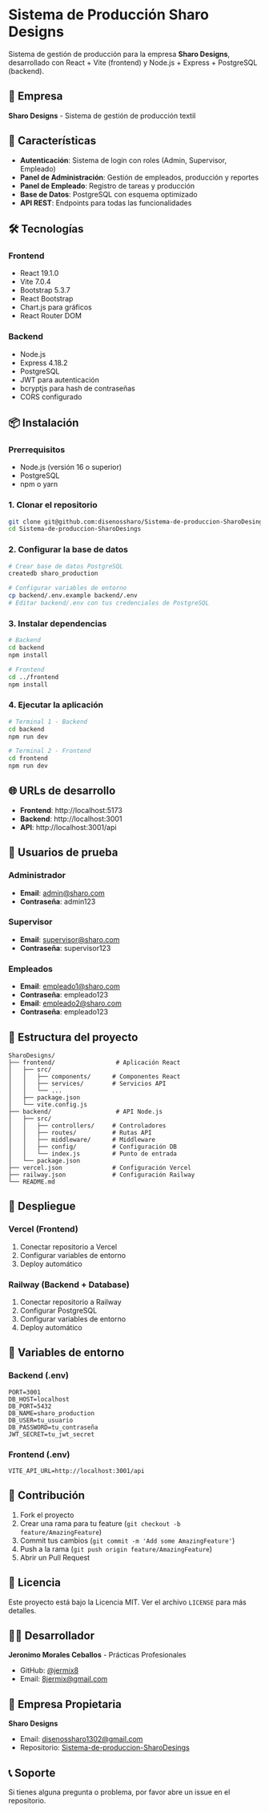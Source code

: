# Sistema de Producción Sharo Designs

Sistema de gestión de producción para la empresa **Sharo Designs**, desarrollado con React + Vite (frontend) y Node.js + Express + PostgreSQL (backend).

## 🏢 **Empresa**
**Sharo Designs** - Sistema de gestión de producción textil

## 🚀 Características

- **Autenticación**: Sistema de login con roles (Admin, Supervisor, Empleado)
- **Panel de Administración**: Gestión de empleados, producción y reportes
- **Panel de Empleado**: Registro de tareas y producción
- **Base de Datos**: PostgreSQL con esquema optimizado
- **API REST**: Endpoints para todas las funcionalidades

## 🛠️ Tecnologías

### Frontend
- React 19.1.0
- Vite 7.0.4
- Bootstrap 5.3.7
- React Bootstrap
- Chart.js para gráficos
- React Router DOM

### Backend
- Node.js
- Express 4.18.2
- PostgreSQL
- JWT para autenticación
- bcryptjs para hash de contraseñas
- CORS configurado

## 📦 Instalación

### Prerrequisitos
- Node.js (versión 16 o superior)
- PostgreSQL
- npm o yarn

### 1. Clonar el repositorio
```bash
git clone git@github.com:disenossharo/Sistema-de-produccion-SharoDesings.git
cd Sistema-de-produccion-SharoDesings
```

### 2. Configurar la base de datos
```bash
# Crear base de datos PostgreSQL
createdb sharo_production

# Configurar variables de entorno
cp backend/.env.example backend/.env
# Editar backend/.env con tus credenciales de PostgreSQL
```

### 3. Instalar dependencias
```bash
# Backend
cd backend
npm install

# Frontend
cd ../frontend
npm install
```

### 4. Ejecutar la aplicación
```bash
# Terminal 1 - Backend
cd backend
npm run dev

# Terminal 2 - Frontend
cd frontend
npm run dev
```

## 🌐 URLs de desarrollo
- **Frontend**: http://localhost:5173
- **Backend**: http://localhost:3001
- **API**: http://localhost:3001/api

## 👥 Usuarios de prueba

### Administrador
- **Email**: admin@sharo.com
- **Contraseña**: admin123

### Supervisor
- **Email**: supervisor@sharo.com
- **Contraseña**: supervisor123

### Empleados
- **Email**: empleado1@sharo.com
- **Contraseña**: empleado123
- **Email**: empleado2@sharo.com
- **Contraseña**: empleado123

## 📁 Estructura del proyecto

```
SharoDesigns/
├── frontend/                 # Aplicación React
│   ├── src/
│   │   ├── components/      # Componentes React
│   │   ├── services/        # Servicios API
│   │   └── ...
│   ├── package.json
│   └── vite.config.js
├── backend/                  # API Node.js
│   ├── src/
│   │   ├── controllers/     # Controladores
│   │   ├── routes/          # Rutas API
│   │   ├── middleware/      # Middleware
│   │   ├── config/          # Configuración DB
│   │   └── index.js         # Punto de entrada
│   └── package.json
├── vercel.json              # Configuración Vercel
├── railway.json             # Configuración Railway
└── README.md
```

## 🚀 Despliegue

### Vercel (Frontend)
1. Conectar repositorio a Vercel
2. Configurar variables de entorno
3. Deploy automático

### Railway (Backend + Database)
1. Conectar repositorio a Railway
2. Configurar PostgreSQL
3. Configurar variables de entorno
4. Deploy automático

## 📝 Variables de entorno

### Backend (.env)
```env
PORT=3001
DB_HOST=localhost
DB_PORT=5432
DB_NAME=sharo_production
DB_USER=tu_usuario
DB_PASSWORD=tu_contraseña
JWT_SECRET=tu_jwt_secret
```

### Frontend (.env)
```env
VITE_API_URL=http://localhost:3001/api
```

## 🤝 Contribución

1. Fork el proyecto
2. Crear una rama para tu feature (`git checkout -b feature/AmazingFeature`)
3. Commit tus cambios (`git commit -m 'Add some AmazingFeature'`)
4. Push a la rama (`git push origin feature/AmazingFeature`)
5. Abrir un Pull Request

## 📄 Licencia

Este proyecto está bajo la Licencia MIT. Ver el archivo `LICENSE` para más detalles.

## 👨‍💻 Desarrollador

**Jeronimo Morales Ceballos** - Prácticas Profesionales
- GitHub: [@jermix8](https://github.com/jermix8)
- Email: 8jermix@gmail.com

## 🏢 **Empresa Propietaria**

**Sharo Designs**
- Email: disenossharo1302@gmail.com
- Repositorio: [Sistema-de-produccion-SharoDesings](https://github.com/disenossharo/Sistema-de-produccion-SharoDesings)

## 📞 Soporte

Si tienes alguna pregunta o problema, por favor abre un issue en el repositorio.